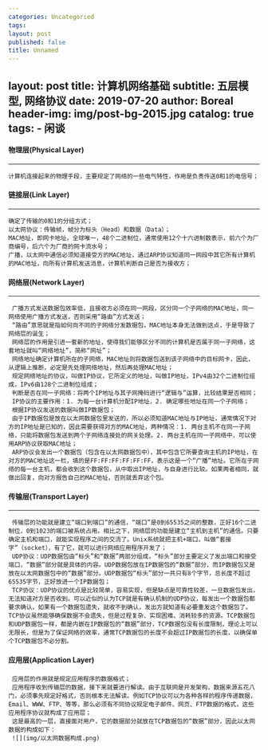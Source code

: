 ```yaml
---
categories: Uncategoried
tags: 
layout: post
published: false
title: Unnamed
---
```

layout:     post
title:     计算机网络基础
subtitle:  五层模型, 网络协议
date:       2019-07-20
author:     Boreal
header-img: img/post-bg-2015.jpg
catalog: true
tags:
    - 闲谈
---
#### 物理层(Physical Layer)

------------


	计算机连接起来的物理手段，主要规定了网络的一些电气特性，作用是负责传送0和1的电信号；
#### 链接层(Link Layer)

------------

	确定了传输的0和1的分组方式；
	以太网协议：传输帧，帧分为标头（Head）和数据（Data）；
	MAC地址，即网卡地址，全球唯一，48个二进制位，通常使用12个十六进制数表示，前六个为厂商编号，后六个为厂商的网卡流水号；
	广播，以太网中通信必须知道接受方的MAC地址，通过ARP协议知道同一网段中其它所有计算机的MAC地址，向所有计算机发送消息，计算机判断自己是否为接收方；

#### 网络层(Network Layer)

------------


	 广播方式发送数据包效率低，且接收方必须在同一网段，区分同一个子网络的MAC地址，同一网络使用广播方式发送，否则采用“路由”方式发送；
	 “路由”意思就是指如何向不同的子网络分发数据包，MAC地址本身无法做到这点，于是导致了网络层的诞生；
	 网络层的作用是引进一套新的地址，使得我们能够区分不同的计算机是否属于同一子网络，这套地址就叫“网络地址”，简称“网址”；
	 网络地址确定计算机所在的子网络，MAC地址则将数据包送到该子网络中的目标网卡，因此，从逻辑上推断，必定是先处理网络地址，然后再处理MAC地址；
	 规定网络地址的协议，叫做IP协议，它所定义的地址，叫做IP地址，IPv4由32个二进制位组成，IPv6由128个二进制位组成；
	 判断是否在同一子网络：将两个IP地址与其子网掩码进行“逻辑与”运算，比较结果是否相同；
	 IP协议的主要作用：1. 为每一台计算机分配IP地址，2. 确定哪些地址在同一个子网络；
	 根据IP协议发送的数据叫做IP数据包；
	 由于IP数据包是放在以太网数据包里发送的，所以必须知道MAC地址与IP地址，通常情况下对方的IP地址是已知的，因此需要获得对方的MAC地址，两种情况：1. 两台主机不在同一子网络，只能将数据包发送到两个子网络连接处的网关处理。2. 两台主机在同一子网络中，可以使用ARP协议获取MAC地址；
	 ARP协议会发出一个数据包（包含在以太网数据包中），其中包含它所要查询主机的IP地址，在对方的MAC地址这一栏，填的是FF:FF:FF:FF:FF:FF，表示这是一个“广播”地址。它所在子网络的每一台主机，都会收到这个数据包，从中取出IP地址，与自身进行比较。如果两者相同，就做出回复，向对方报告自己的MAC地址，否则就丢弃这个包。

#### 传输层(Transport Layer)

------------


	 传输层的功能就是建立“端口到端口”的通信，“端口”是0到65535之间的整数，正好16个二进制位，0到1023的端口被系统占用。相比之下，网络层的功能是建立“主机到主机”的通信。只要确定主机和端口，就能实现程序之间的交流了。Unix系统就把主机+端口，叫做“套接字”（socket），有了它，就可以进行网络应用程序开发了；
	 UDP协议：UDP数据包由“标头”和“数据”两部分组成，“标头”部分主要定义了发出端口和接受端口，“数据”部分就是具体的内容。UDP数据包放在IP数据包的“数据”部分，而IP数据包又是放在以太网数据包中的“数据”部分。UDP数据包“标头”部分一共只有8个字节，总长度不超过65535字节，正好放进一个IP数据包；
	 TCP协议：UDP协议的优点是比较简单，容易实现，但是缺点是可靠性较差，一旦数据包发出，无法知道对方是否收到。可以近似的认为TCP就是有确认机制的UDP协议，每发出一个数据包都要求确认，如果有一个数据包遗失，就收不到确认，发出方就知道有必要重发这个数据包了。TCP协议虽然能够确保数据不会遗失，但是过程复杂、实现困难、消耗较多的资源。TCP数据包和UDP数据包一样，都是内嵌在IP数据包的“数据”部分，TCP数据包没有长度限制，理论上可以无限长，但是为了保证网络的效率，通常TCP数据包的长度不会超过IP数据包的长度，以确保单个TCP数据包不必分割。

#### 应用层(Application Layer)
	 应用层的作用就是规定应用程序的数据格式；
	 应用程序收到传输层的数据，接下来就要进行解读。由于互联网是开发架构，数据来源五花八门，必须事先规定好格式，否则根本无法解读。例如TCP协议可以为各种各样的程序传递数据，Email、WWW、FTP、等等，那么必须有不同协议规定电子邮件、网页、FTP数据的格式，这些应用程序协议就构成了应用层；
	 这是最高的一层，直接面对用户，它的数据部分就放在TCP数据包的“数据”部分，因此以太网数据的构成如下：
	 ![](img/以太网数据构成.png)

